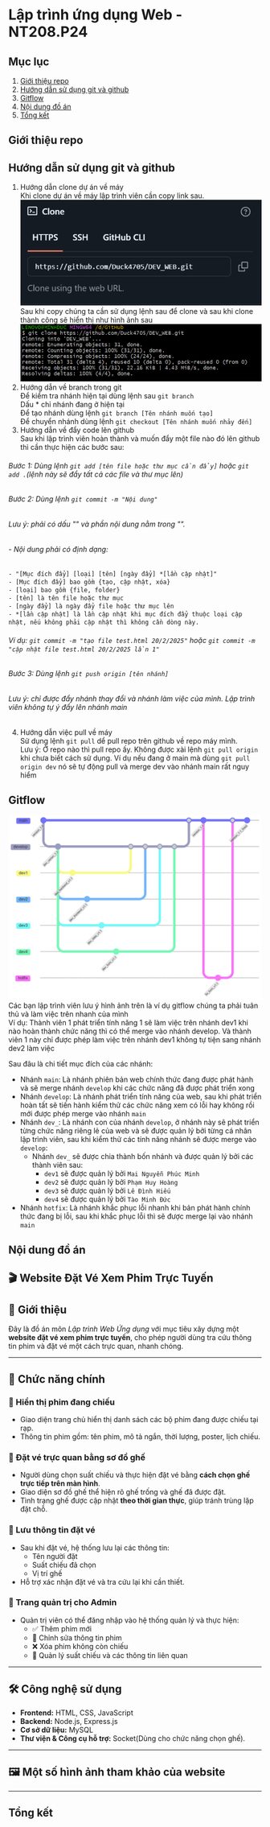 # Lập trình ứng dụng Web - NT208.P24

## Mục lục 
1. [Giới thiệu repo](#giới-thiệu-repo)
2. [Hướng dẫn sử dụng git và github](#hướng-dẫn-sử-dụng-git-và-github)
3. [Gitflow](#gitflow)
4. [Nội dung đồ án](#nội-dung-đồ-án)
5. [Tổng kết](#tổng-kết)

## Giới thiệu repo
## Hướng dẫn sử dụng git và github
1) Hướng dẫn clone dự án về máy  
Khi clone dự án về máy lập trình viên cần copy link sau.  
![Anh1](public/img/img_readme/anh1.png)  
Sau khi copy chúng ta cần sử dụng lệnh sau để clone và sau khi clone thành công sẽ hiển thị như hình ảnh sau  
![Anh2](public/img/img_readme/anh2.png)  
2) Hướng dẫn về branch trong git  
Để kiểm tra nhánh hiện tại dùng lệnh sau  `git branch`  
Dấu * chỉ nhánh đang ở hiện tại  
Để tạo nhánh dùng lệnh `git branch [Tên nhánh muốn tạo]`  
Để chuyển nhánh dùng lệnh `git checkout [Tên nhánh muốn nhảy đến]`  
3) Hướng dẫn về đẩy code lên github  
Sau khi lập trình viên hoàn thành và muốn đẩy một file nào đó lên github thì cần thực hiện các bước sau:  
###### Bước 1: Dùng lệnh `git add [tên file hoặc thư mục cần đẩy]` hoặc `git add .`(lệnh này sẽ đẩy tất cả các file và thư mục lên)  
###### Bước 2: Dùng lệnh `git commit -m "Nội dung"`  
###### Lưu ý: phải có dấu "" và phần nội dung nằm trong "".
###### - Nội dung phải có định dạng:
    - "[Mục đích đẩy] [loại] [tên] [ngày đẩy] *[lần cập nhật]"
    - [Mục đích đẩy] bao gồm {tạo, cập nhật, xóa}
    - [loại] bao gồm {file, folder}
    - [tên] là tên file hoặc thư mục
    - [ngày đẩy] là ngày đẩy file hoặc thư mục lên
    - *[lần cập nhật] là lần cập nhật khi mục đích đẩy thuộc loại cập nhật, nếu không phải cập nhật thì không cần dòng này.

###### Ví dụ: `git commit -m "tạo file test.html 20/2/2025"` hoặc `git commit -m "cập nhật file test.html 20/2/2025 lần 1"`  
###### Bước 3: Dùng lệnh `git push origin [tên nhánh]`  
###### Lưu ý: chỉ được đẩy nhánh thay đổi và nhánh làm việc của mình. Lập trình viên không tự ý đẩy lên nhánh main  
4) Hướng dẫn việc pull về máy  
Sử dụng lệnh `git pull` dể pull repo trên github về repo máy mình.  
Lưu ý: Ở repo nào thì pull repo ấy. Không được xài lệnh `git pull origin` khi chưa biết cách sử dụng. Ví dụ nếu đang ở main mà dùng `git pull origin dev` nó sẽ tự động pull và merge dev vào nhánh main rất nguy hiểm  


## Gitflow
![Anh3](public/img/img_readme/anh3.png)
Các bạn lập trình viên lưu ý hình ảnh trên là ví dụ gitflow chúng ta phải tuân thủ và làm việc trên nhanh của mình  
Ví dụ: Thành viên 1 phát triển tính năng 1 sẽ làm việc trên nhánh dev1 khi nào hoàn thành chức năng thì có thể merge vào nhánh develop. Và thành viên 1 này chỉ được phép làm việc trên nhánh dev1 không tự tiện sang nhánh dev2 làm việc  
  
Sau đâu là chi tiết mục đích của các nhánh:  
- Nhánh `main`: Là nhánh phiên bản web chính thức đang được phát hành và sẽ merge nhánh `develop` khi các chức năng đã được phát triển xong
- Nhánh `develop`: Là nhánh phát triển tính năng của web, sau khi phát triển hoàn tất sẽ tiến hành kiểm thử các chức năng xem có lỗi hay không rồi mới được phép merge vào nhánh `main`
- Nhánh `dev_`: Là nhánh con của nhánh `develop`, ở nhánh này sẽ phát triển từng chức năng riêng lẻ của web và sẽ được quản lý bởi từng cá nhân lập trình viên, sau khi kiểm thử các tính năng nhánh sẽ được merge vào `develop`:
  - Nhánh `dev_` sẽ được chia thành bốn nhánh và được quản lý bởi các thành viên sau:
    - `dev1` sẽ được quản lý bởi `Mai Nguyễn Phúc Minh`
    - `dev2` sẽ được quản lý bởi `Phạm Huy Hoàng`
    - `dev3` sẽ được quản lý bởi `Lê Đình Hiếu`
    - `dev4` sẽ được quản lý bởi `Tào Minh Đức`
- Nhánh `hotfix`: Là nhánh khắc phục lỗi nhanh khi bản phát hành chính thức đang bị lỗi, sau khi khắc phục lỗi thì sẽ được merge lại vào nhánh `main`
    
## Nội dung đồ án
## 🎬 Website Đặt Vé Xem Phim Trực Tuyến

## 📌 Giới thiệu

Đây là đồ án môn *Lập trình Web Ứng dụng* với mục tiêu xây dựng một **website đặt vé xem phim trực tuyến**, cho phép người dùng tra cứu thông tin phim và đặt vé một cách trực quan, nhanh chóng.

---

## 🚀 Chức năng chính

### 🎥 Hiển thị phim đang chiếu
- Giao diện trang chủ hiển thị danh sách các bộ phim đang được chiếu tại rạp.
- Thông tin phim gồm: tên phim, mô tả ngắn, thời lượng, poster, lịch chiếu.

### 💺 Đặt vé trực quan bằng sơ đồ ghế
- Người dùng chọn suất chiếu và thực hiện đặt vé bằng **cách chọn ghế trực tiếp trên màn hình**.
- Giao diện sơ đồ ghế thể hiện rõ ghế trống và ghế đã được đặt.
- Tình trạng ghế được cập nhật **theo thời gian thực**, giúp tránh trùng lặp đặt chỗ.

### 📝 Lưu thông tin đặt vé
- Sau khi đặt vé, hệ thống lưu lại các thông tin:
  - Tên người đặt
  - Suất chiếu đã chọn
  - Vị trí ghế
- Hỗ trợ xác nhận đặt vé và tra cứu lại khi cần thiết.

### 🔐 Trang quản trị cho Admin
- Quản trị viên có thể đăng nhập vào hệ thống quản lý và thực hiện:
  - ✅ Thêm phim mới
  - 📝 Chỉnh sửa thông tin phim
  - ❌ Xóa phim không còn chiếu
  - 📅 Quản lý suất chiếu và các thông tin liên quan

---

## 🛠️ Công nghệ sử dụng

- **Frontend:** HTML, CSS, JavaScript
- **Backend:** Node.js, Express.js
- **Cơ sở dữ liệu:** MySQL
- **Thư viện & Công cụ hỗ trợ:** Socket(Dùng cho chức năng chọn ghế).

---

## 🖼️ Một số hình ảnh tham khảo của website



---


## Tổng kết
